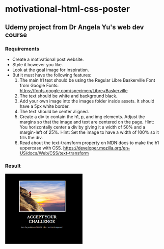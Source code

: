 # motivational-html-css-poster

## Udemy project from Dr Angela Yu's web dev course

### Requirements

- Create a motivational post website.
- Style it however you like. 
- Look at the goal image for inspiration.
- But it must have the following features:
  1. The main h1 text should be using the Regular Libre Baskerville Font from Google Fonts:
    https://fonts.google.com/specimen/Libre+Baskerville
  2. The text should be white and background black.
  3. Add your own image into the images folder inside assets. It should have a 5px white border.
  4. The text should be center aligned.
  5. Create a div to contain the h1, p, and img elements. Adjust the margins so that the image and text are centered on the page. 
    Hint: You horizontally center a div by giving it a width of 50% and a margin-left of 25%.
    Hint: Set the image to have a width of 100% so it fills the div. 
  6. Read about the text-transform property on MDN docs to make the h1 uppercase with CSS.
  https://developer.mozilla.org/en-US/docs/Web/CSS/text-transform 

### Result

<img style="width: 50%;" src="./webpage-pic.png" alt="person climbing mountain" class="center">
